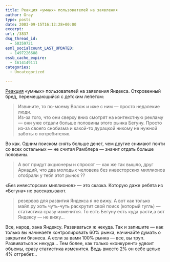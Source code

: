 ```yaml
---
title: Реакция «умных» пользователей на заявления
author: Gray
type: posts
date: 2003-09-15T16:12:28+00:00
excerpt:
url: /3837
dsq_thread_id:
  - 50359721
esml_socialcount_LAST_UPDATED:
  - 1497226688
essb_cache_expire:
  - 1614149111
categories:
  - Uncategorized

---
```








<a href="http://runet.ru/responses/3846/" target="_blank">Реакция</a> &#171;умных&#187; пользователей на заявления Яндекса. Откровенный бред, перемещающийся с детским лепетом:

> Извините, то по-моему Волож и иже с ним &#8212; просто недалекие люди.  
> Из-за того, что они сверху вниз смотрят на контекстную рекламу &#8212; они уже отдали больше половины этого рынка Бегуну. Просто из-за своего снобизма и какой-то дурацкой никому не нужной заботы о потребителях. 

Во как. Одним поиском снять больше денег, чем другие снимают почти со всех остальных &#8212; не считая Рамблера &#8212; значит отдать больше половины. 

> А вот придут акционеры и спросят &#8212; как же так вышло, друг Аркадий, что два молодых человека без инвесторских миллионов отобрали у тебя этот рынок ??

&#171;Без инвесторских миллионов&#187; &#8212; это сказка. Которую даже ребята из &#171;Бегуна&#187; не рассказывают.

> резервов для развития Яндекса я не вижу. А вот как только майл.ру хоть чуть-чуть раскрутит свой поиск (который гугль) &#8212; статистика сразу изменится. То есть Бегуну есть куда расти,а вот Яндексу &#8212; не вижу&#8230;

Все, народ, хана Яндексу. Развиваться ж некуда. Так и запишите &#8212; как только вы начинаете контролировать 60% рынка, начинайте думать о закрытии бизнеса. А если за вами 100% рынка &#8212; все, вы труп. Развиваться ж некуда&#8230; Тем более, как только &#171;конкурент&#187; удвоит объемы, сразу статистика изменится. Ведь вместо 2% он себе целые 4% отгребет&#8230;